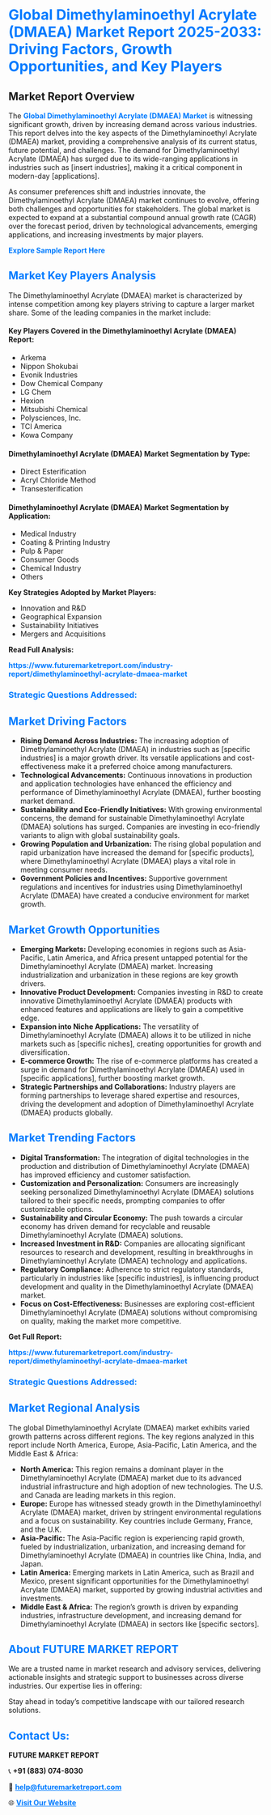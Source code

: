 <h1 style="color: #007BFF;">Global Dimethylaminoethyl Acrylate (DMAEA) Market Report 2025-2033: Driving Factors, Growth Opportunities, and Key Players</h1>

<section id="overview">
<h2>Market Report Overview</h2>
<p>The <a href="https://www.futuremarketreport.com/industry-report/dimethylaminoethyl-acrylate-dmaea-market" style="color: #007BFF; text-decoration: none;"><strong>Global Dimethylaminoethyl Acrylate (DMAEA) Market</strong></a> is witnessing significant growth, driven by increasing demand across various industries. This report delves into the key aspects of the Dimethylaminoethyl Acrylate (DMAEA) market, providing a comprehensive analysis of its current status, future potential, and challenges. The demand for Dimethylaminoethyl Acrylate (DMAEA) has surged due to its wide-ranging applications in industries such as [insert industries], making it a critical component in modern-day [applications].</p>
<p>As consumer preferences shift and industries innovate, the Dimethylaminoethyl Acrylate (DMAEA) market continues to evolve, offering both challenges and opportunities for stakeholders. The global market is expected to expand at a substantial compound annual growth rate (CAGR) over the forecast period, driven by technological advancements, emerging applications, and increasing investments by major players.</p>
</section>

<section id="overview">
<p><a href="https://www.futuremarketreport.com/request-sample/reportId=58193" style="color: #007BFF; text-decoration: none;"><strong>Explore Sample Report Here</strong></a></p>
</section>

<section id="key-players">
<h2 style="color: #007BFF;">Market Key Players Analysis</h2>
<p>The Dimethylaminoethyl Acrylate (DMAEA) market is characterized by intense competition among key players striving to capture a larger market share. Some of the leading companies in the market include:</p>
<h4>Key Players Covered in the Dimethylaminoethyl Acrylate (DMAEA) Report:</h4>
<ul><li>Arkema</li><li>Nippon Shokubai</li><li>Evonik Industries</li><li>Dow Chemical Company</li><li>LG Chem</li><li>Hexion</li><li>Mitsubishi Chemical</li><li>Polysciences, Inc.</li><li>TCI America</li><li>Kowa Company</li></ul>
<h4>Dimethylaminoethyl Acrylate (DMAEA) Market Segmentation by Type:</h4>
<ul><li>Direct Esterification</li><li>Acryl Chloride Method</li><li>Transesterification</li></ul>

<h4>Dimethylaminoethyl Acrylate (DMAEA) Market Segmentation by Application:</h4>
<ul><li>Medical Industry</li><li>Coating &amp; Printing Industry</li><li>Pulp &amp; Paper</li><li>Consumer Goods</li><li>Chemical Industry</li><li>Others</li></ul>
<p><strong>Key Strategies Adopted by Market Players:</strong></p>
<ul>
<li>Innovation and R&D</li>
<li>Geographical Expansion</li>
<li>Sustainability Initiatives</li>
<li>Mergers and Acquisitions</li>
</ul>
</section>

<section>
<p><strong>Read Full Analysis: </strong></p><a href="https://www.futuremarketreport.com/industry-report/dimethylaminoethyl-acrylate-dmaea-market" style="color: #007BFF; text-decoration: none;"><strong>https://www.futuremarketreport.com/industry-report/dimethylaminoethyl-acrylate-dmaea-market</strong></a>
<h3 style="color: #007BFF;">Strategic Questions Addressed:</h3>
</section>

<section id="driving-factors">
<h2 style="color: #007BFF;">Market Driving Factors</h2>
<ul>
<li><strong>Rising Demand Across Industries:</strong> The increasing adoption of Dimethylaminoethyl Acrylate (DMAEA) in industries such as [specific industries] is a major growth driver. Its versatile applications and cost-effectiveness make it a preferred choice among manufacturers.</li>
<li><strong>Technological Advancements:</strong> Continuous innovations in production and application technologies have enhanced the efficiency and performance of Dimethylaminoethyl Acrylate (DMAEA), further boosting market demand.</li>
<li><strong>Sustainability and Eco-Friendly Initiatives:</strong> With growing environmental concerns, the demand for sustainable Dimethylaminoethyl Acrylate (DMAEA) solutions has surged. Companies are investing in eco-friendly variants to align with global sustainability goals.</li>
<li><strong>Growing Population and Urbanization:</strong> The rising global population and rapid urbanization have increased the demand for [specific products], where Dimethylaminoethyl Acrylate (DMAEA) plays a vital role in meeting consumer needs.</li>
<li><strong>Government Policies and Incentives:</strong> Supportive government regulations and incentives for industries using Dimethylaminoethyl Acrylate (DMAEA) have created a conducive environment for market growth.</li>
</ul>
</section>

<section id="growth-opportunities">
<h2 style="color: #007BFF;">Market Growth Opportunities</h2>
<ul>
<li><strong>Emerging Markets:</strong> Developing economies in regions such as Asia-Pacific, Latin America, and Africa present untapped potential for the Dimethylaminoethyl Acrylate (DMAEA) market. Increasing industrialization and urbanization in these regions are key growth drivers.</li>
<li><strong>Innovative Product Development:</strong> Companies investing in R&D to create innovative Dimethylaminoethyl Acrylate (DMAEA) products with enhanced features and applications are likely to gain a competitive edge.</li>
<li><strong>Expansion into Niche Applications:</strong> The versatility of Dimethylaminoethyl Acrylate (DMAEA) allows it to be utilized in niche markets such as [specific niches], creating opportunities for growth and diversification.</li>
<li><strong>E-commerce Growth:</strong> The rise of e-commerce platforms has created a surge in demand for Dimethylaminoethyl Acrylate (DMAEA) used in [specific applications], further boosting market growth.</li>
<li><strong>Strategic Partnerships and Collaborations:</strong> Industry players are forming partnerships to leverage shared expertise and resources, driving the development and adoption of Dimethylaminoethyl Acrylate (DMAEA) products globally.</li>
</ul>
</section>

<section id="trending-factors">
<h2 style="color: #007BFF;">Market Trending Factors</h2>
<ul>
<li><strong>Digital Transformation:</strong> The integration of digital technologies in the production and distribution of Dimethylaminoethyl Acrylate (DMAEA) has improved efficiency and customer satisfaction.</li>
<li><strong>Customization and Personalization:</strong> Consumers are increasingly seeking personalized Dimethylaminoethyl Acrylate (DMAEA) solutions tailored to their specific needs, prompting companies to offer customizable options.</li>
<li><strong>Sustainability and Circular Economy:</strong> The push towards a circular economy has driven demand for recyclable and reusable Dimethylaminoethyl Acrylate (DMAEA) solutions.</li>
<li><strong>Increased Investment in R&D:</strong> Companies are allocating significant resources to research and development, resulting in breakthroughs in Dimethylaminoethyl Acrylate (DMAEA) technology and applications.</li>
<li><strong>Regulatory Compliance:</strong> Adherence to strict regulatory standards, particularly in industries like [specific industries], is influencing product development and quality in the Dimethylaminoethyl Acrylate (DMAEA) market.</li>
<li><strong>Focus on Cost-Effectiveness:</strong> Businesses are exploring cost-efficient Dimethylaminoethyl Acrylate (DMAEA) solutions without compromising on quality, making the market more competitive.</li>
</ul>
</section>

<section>
<p><strong>Get Full Report: </strong></p><a href="https://www.futuremarketreport.com/industry-report/dimethylaminoethyl-acrylate-dmaea-market" style="color: #007BFF; text-decoration: none;"><strong>https://www.futuremarketreport.com/industry-report/dimethylaminoethyl-acrylate-dmaea-market</strong></a>
<h3 style="color: #007BFF;">Strategic Questions Addressed:</h3>
</section>


<section id="regional-analysis">
<h2 style="color: #007BFF;">Market Regional Analysis</h2>
<p>The global Dimethylaminoethyl Acrylate (DMAEA) market exhibits varied growth patterns across different regions. The key regions analyzed in this report include North America, Europe, Asia-Pacific, Latin America, and the Middle East & Africa:</p>
<ul>
<li><strong>North America:</strong> This region remains a dominant player in the Dimethylaminoethyl Acrylate (DMAEA) market due to its advanced industrial infrastructure and high adoption of new technologies. The U.S. and Canada are leading markets in this region.</li>
<li><strong>Europe:</strong> Europe has witnessed steady growth in the Dimethylaminoethyl Acrylate (DMAEA) market, driven by stringent environmental regulations and a focus on sustainability. Key countries include Germany, France, and the U.K.</li>
<li><strong>Asia-Pacific:</strong> The Asia-Pacific region is experiencing rapid growth, fueled by industrialization, urbanization, and increasing demand for Dimethylaminoethyl Acrylate (DMAEA) in countries like China, India, and Japan.</li>
<li><strong>Latin America:</strong> Emerging markets in Latin America, such as Brazil and Mexico, present significant opportunities for the Dimethylaminoethyl Acrylate (DMAEA) market, supported by growing industrial activities and investments.</li>
<li><strong>Middle East & Africa:</strong> The region’s growth is driven by expanding industries, infrastructure development, and increasing demand for Dimethylaminoethyl Acrylate (DMAEA) in sectors like [specific sectors].</li>
</ul>
</section>

<footer>
<h2 style="color: #007BFF;">About FUTURE MARKET REPORT</h2>
<p>We are a trusted name in market research and advisory services, delivering actionable insights and strategic support to businesses across diverse industries. Our expertise lies in offering:</p>

<p>Stay ahead in today’s competitive landscape with our tailored research solutions.</p>

<h2 style="color: #007BFF;">Contact Us:</h2>
<p><strong>FUTURE MARKET REPORT</strong></p>
<p>📞 <strong>+91 (883) 074-8030</strong></p>
<p>📧 <strong><a href="mailto:help@futuremarketreport.com" style="color: #007BFF;">help@futuremarketreport.com</a></strong></p>
<p>🌐 <strong><a href="https://www.futuremarketreport.com/" style="color: #007BFF;">Visit Our Website</a></strong></p>
</footer>